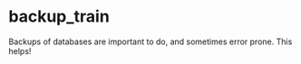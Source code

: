 backup_train
============

Backups of databases are important to do, and sometimes error prone. This helps!
